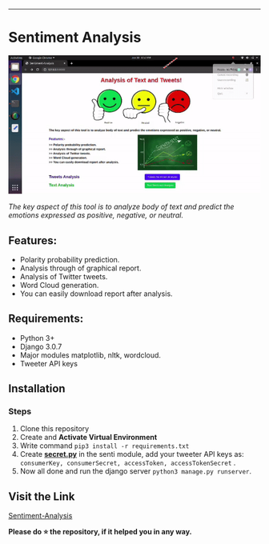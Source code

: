 ---
<h1 id="sentiment-analysis">Sentiment Analysis</h1>
<p><img src="/Demo/demo.gif" alt=""></p>
<p><em>The key aspect of this tool is to analyze body of text and predict the emotions expressed as positive, negative, or neutral.</em></p>
<h2 id="features">Features:</h2>
<ul>
<li>Polarity probability prediction.</li>
<li>Analysis through of graphical report.</li>
<li>Analysis of Twitter tweets.</li>
<li>Word Cloud generation.</li>
<li>You can easily download report after analysis.</li>
</ul>
<h2 id="requirements">Requirements:</h2>
<ul>
<li>Python 3+</li>
<li>Django 3.0.7</li>
<li>Major modules matplotlib, nltk, wordcloud.</li>
<li>Tweeter API keys</li>
</ul>
<h2 id="installation">Installation</h2>
<h3 id="steps">Steps</h3>
<ol>
<li>Clone this repository</li>
<li>Create and  <strong>Activate Virtual Environment</strong></li>
<li>Write command  <code>pip3 install -r requirements.txt</code></li>
<li>Create  <strong><a href="http://secret.py">secret.py</a></strong>  in the senti module, add your tweeter API keys as: <code>consumerKey, consumerSecret, accessToken, accessTokenSecret</code> .</li>
<li>Now all done and run the django server <code>python3 manage.py runserver</code>.</li>
</ol>
<h2 id="visit-the-link">Visit the Link</h2>
<p><a href="http://ec2-52-90-40-194.compute-1.amazonaws.com:4000">Sentiment-Analysis</a></p>
<p><strong>Please do ⭐  the repository, if it helped you in any way.</strong></p>

